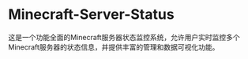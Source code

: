 # Minecraft-Server-Status
这是一个功能全面的Minecraft服务器状态监控系统，允许用户实时监控多个Minecraft服务器的状态信息，并提供丰富的管理和数据可视化功能。
